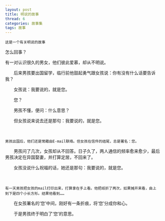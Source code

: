```yaml
---
layout: post
title: 明说的故事
thread: 6
categories: 故事集
tags: 故事
---
```


    这是一个有关明说的故事
   
   
   怎么回事？
   
有一对认识很久的男女，他们彼此爱慕，却从不明说。

　　后来男孩要出国留学，临行前他鼓起勇气跟女孩说：你有没有什么话要告诉我？

　　女孩说：我要说的，就是您。

　　您？

　　男孩不懂，便问：什么意思？

　　但女孩说来说去还是那句：我要说的，就是您。

　　
  
    男孩出国后，他们还是常藉由E-mail联络。但女孩在信件的结尾，总是署名：您。

　　男孩问了几次，女孩却从不回答。日子久了，两人通信的频率愈来愈少，最后男孩决定在异国娶妻，并打算定居，不回来了。

　　女孩没说什么祝福的话，她还是那句：我要说的，就是您。

　　
  
    有一天男孩把女孩的mail打印出来，打算拿在手上看。他把纸折了两次，如果摊开来看，由上到下是四个小长方形。结果他看到……

　　在女孩署名的‘您’中间，刚好有一条折痕，将‘您’分成你和心。

　　于是男孩终于明白了‘您’的意思。
　　
　　
